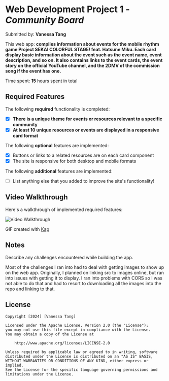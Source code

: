 # Web Development Project 1 - *Community Board*

Submitted by: **Vanessa Tang**

This web app: **compiles information about events for the mobile rhythm game Project SEKAI COLORFUL STAGE! feat. Hatsune Miku. Each card display basic information about the event such as the event name, 
event description, and so on. It also contains links to the event cards, the event story on the official YouTube channel, and the 2DMV of the commission song if the event has one.**

Time spent: **15** hours spent in total

## Required Features

The following **required** functionality is completed:

- [x] **There is a unique theme for events or resources relevant to a specific community**
- [x] **At least 10 unique resources or events are displayed in a responsive card format**

The following **optional** features are implemented:

- [x] Buttons or links to a related resources are on each card component
- [x] The site is responsive for both desktop and mobile formats

The following **additional** features are implemented:

* [ ] List anything else that you added to improve the site's functionality!

## Video Walkthrough

Here's a walkthrough of implemented required features:

<img src='walkthrough.gif' title='Video Walkthrough' width='' alt='Video Walkthrough' />

<!-- Replace this with whatever GIF tool you used! -->
GIF created with [Kap](https://getkap.co/)  
<!-- Recommended tools:
[Kap](https://getkap.co/) for macOS
[ScreenToGif](https://www.screentogif.com/) for Windows
[peek](https://github.com/phw/peek) for Linux. -->

## Notes

Describe any challenges encountered while building the app.

Most of the challenges I ran into had to deal with getting images to show up on the web app. Originally, I planned on linking src to images online, but ran into issues with getting it to display. I ran into problems with CORS so I was not able to do that and had to resort to downloading all the images into the repo and linking to that.

## License

    Copyright [2024] [Vanessa Tang]

    Licensed under the Apache License, Version 2.0 (the "License");
    you may not use this file except in compliance with the License.
    You may obtain a copy of the License at

        http://www.apache.org/licenses/LICENSE-2.0

    Unless required by applicable law or agreed to in writing, software
    distributed under the License is distributed on an "AS IS" BASIS,
    WITHOUT WARRANTIES OR CONDITIONS OF ANY KIND, either express or implied.
    See the License for the specific language governing permissions and
    limitations under the License.
